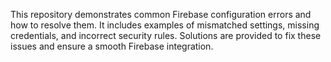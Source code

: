 This repository demonstrates common Firebase configuration errors and how to resolve them.  It includes examples of mismatched settings, missing credentials, and incorrect security rules. Solutions are provided to fix these issues and ensure a smooth Firebase integration.